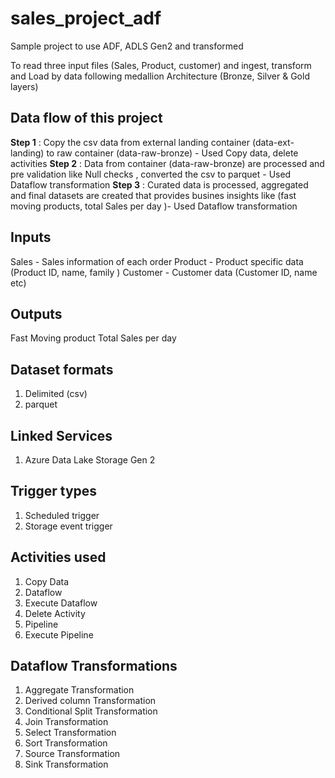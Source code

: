 
# sales_project_adf

Sample project to use ADF, ADLS Gen2 and transformed 

To read three input files (Sales, Product, customer) and ingest, transform and Load by data following medallion Architecture   (Bronze, Silver & Gold layers)


Data flow of this project
-------------------------
**Step 1** : Copy the csv data from external landing container (data-ext-landing) to raw container (data-raw-bronze) - Used Copy data, delete activities
**Step 2** : Data from container (data-raw-bronze) are processed and pre validation like Null checks , converted the csv to parquet - Used Dataflow transformation
**Step 3** : Curated data is processed, aggregated and final datasets are created that provides busines insights like (fast moving products, total Sales per day )- Used Dataflow transformation



Inputs
------
Sales - Sales information of each order
Product - Product specific data (Product ID, name, family )
Customer - Customer data (Customer ID, name etc)

Outputs
-------
Fast Moving product
Total Sales per day


Dataset formats
---------------
1. Delimited (csv)
2. parquet

Linked Services
---------------
1. Azure Data Lake Storage Gen 2

Trigger types
---------------
1. Scheduled trigger
2. Storage event trigger


Activities used
---------------
1. Copy Data
2. Dataflow
3. Execute Dataflow
4. Delete Activity
5. Pipeline
6. Execute Pipeline

Dataflow Transformations
------------------------
1. Aggregate Transformation
2. Derived column Transformation
3. Conditional Split Transformation
4. Join Transformation
5. Select Transformation
6. Sort Transformation
7. Source Transformation
8. Sink Transformation

